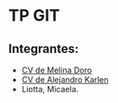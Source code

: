 # TP GIT
## Integrantes:
- [CV de Melina Doro](https://github.com/alekarlen/TP1-GIT/blob/mdoro/CV%20Melina%20Doro.md)
- [CV de Alejandro Karlen](https://github.com/alekarlen/TP1-GIT/blob/akarlen/CV%20Alejandro%20Karlen.md)
- Liotta, Micaela.